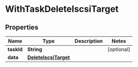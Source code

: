 

# WithTaskDeleteIscsiTarget


## Properties

Name | Type | Description | Notes
------------ | ------------- | ------------- | -------------
**taskId** | **String** |  |  [optional]
**data** | [**DeleteIscsiTarget**](DeleteIscsiTarget.md) |  | 



